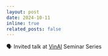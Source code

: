 ```yaml
---
layout: post
date: 2024-10-11
inline: true
related_posts: false
---
```


:speaking_head: Invited talk at <a href='https://www.vinai.io'>VinAI</a> Seminar Series
